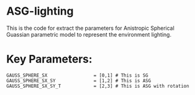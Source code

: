 # ASG-lighting
This is the code for extract the parameters for Anistropic Spherical Guassian parametric model to represent the environment lighting. 

# Key Parameters:
	GAUSS_SPHERE_SX 				= [0,1] # This is SG
	GAUSS_SPHERE_SX_SY 				= [1,2] # This is ASG
	GAUSS_SPHERE_SX_SY_T 			= [2,3] # This is ASG with rotation
